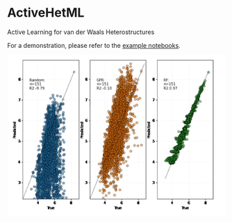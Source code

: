 # ActiveHetML
Active Learning for van der Waals Heterostructures

For a demonstration, please refer to the [example notebooks](https://github.com/dwillhelm/ActiveHetML/tree/main/notebooks). 



![fig](https://github.com/dwillhelm/ActiveHetML/blob/main/docs/figs/active_learning_screenshot.png)
